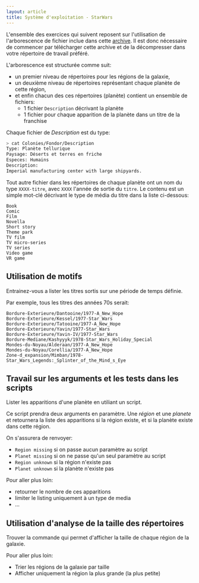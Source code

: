 ```yaml
---
layout: article
title: Système d'exploitation - StarWars
---
```


L'ensemble des exercices qui suivent reposent sur l'utilisation de l'arborescence de fichier inclue dans cette [archive](./starwars.tar.gz). Il est donc nécessaire de commencer par télécharger cette archive et de la décompresser dans votre répertoire de travail préféré.

L'arborescence est structurée comme suit:
  * un premier niveau de répertoires pour les régions de la galaxie,
  * un deuxième niveau de répertoires représentant chaque planète de cette région,
  * et enfin chacun des ces répertoires (planète) contient un ensemble de fichiers:
      * 1 fichier `Description` décrivant la planète
	  * 1 fichier pour chaque apparition de la planète dans un titre de la franchise
	  
Chaque fichier de _Description_ est du type:

~~~sh
> cat Colonies/Fondor/Description 
Type: Planète tellurique
Paysage: Déserts et terres en friche
Especes: Humains
Description:
Imperial manufacturing center with large shipyards. 
~~~

Tout autre fichier dans les répertoires de chaque planète ont un nom du type `XXXX-titre`, avec `XXXX` l'année de sortie du `titre`. Le contenu est un simple mot-clé décrivant le type de média du titre dans la liste ci-dessous:

~~~
Book
Comic
Film
Novella
Short story
Theme park
TV film
TV micro-series
TV series
Video game
VR game
~~~


## Utilisation de motifs

Entrainez-vous a lister les titres sortis sur une période de temps définie.

Par exemple, tous les titres des années 70s serait:

~~~
Bordure-Exterieure/Dantooine/1977-A_New_Hope
Bordure-Exterieure/Kessel/1977-Star_Wars
Bordure-Exterieure/Tatooine/1977-A_New_Hope
Bordure-Exterieure/Yavin/1977-Star_Wars
Bordure-Exterieure/Yavin-IV/1977-Star_Wars
Bordure-Mediane/Kashyyyk/1978-Star_Wars_Holiday_Special
Mondes-du-Noyau/Alderaan/1977-A_New_Hope
Mondes-du-Noyau/Corellia/1977-A_New_Hope
Zone-d_expansion/Mimban/1978-Star_Wars_Legends:_Splinter_of_the_Mind_s_Eye
~~~

## Travail sur les arguments et les tests dans les scripts

Lister les apparitions d'une planète en utiliant un script.

Ce script prendra deux arguments en paramètre. Une _région_ et une
_planete_ et retournera la liste des apparitions si la région existe, et
si la planète existe dans cette région.

On s'assurera de renvoyer:

 * `Region missing` si on passe aucun paramètre au script
 * `Planet missing` si on ne passe qu'un seul paramètre au script
 * `Region unknown` si la région n'existe pas
 * `Planet unknown` si la planète n'existe pas

Pour aller plus loin:

 * retourner le nombre de ces apparitions
 * limiter le listing uniquement à un type de media
 * ...
	
## Utilisation d'analyse de la taille des répertoires

Trouver la commande qui permet d'afficher la taille de chaque région de la galaxie.

Pour aller plus loin:

 * Trier les régions de la galaxie par taille
 * Afficher uniquement la région la plus grande (la plus petite)
	


